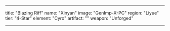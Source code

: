 ---

title: "Blazing Riff"
name: "Xinyan"
image: "GenImp-X-PC"
region: "Liyue"
tier: "4-Star"
element: "Cyro"
artifact: ""
weapon: "Unforged"

---